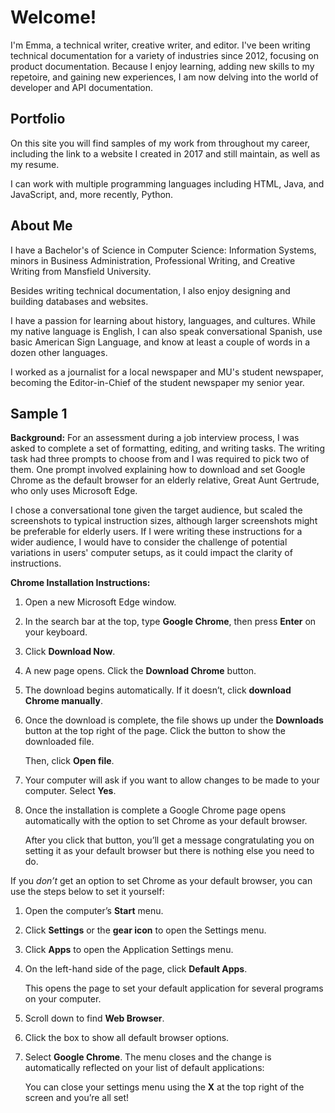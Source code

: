 # Welcome!

I'm Emma, a technical writer, creative writer, and editor. I've been writing technical documentation for a variety of industries since 2012, focusing on product documentation. Because I enjoy learning, adding new skills to my repetoire, and gaining new experiences, I am now delving into the world of developer and API documentation.

## Portfolio

On this site you will find samples of my work from throughout my career, including the link to a website I created in 2017 and still maintain, as well as my resume.

I can work with multiple programming languages including HTML, Java, and JavaScript, and, more recently, Python.

## About Me

I have a Bachelor's of Science in Computer Science: Information Systems, minors in Business Administration, Professional Writing, and Creative Writing from Mansfield University.

Besides writing technical documentation, I also enjoy designing and building databases and websites.

I have a passion for learning about history, languages, and cultures. While my native language is English, I can also speak conversational Spanish, use basic American Sign Language, and know at least a couple of words in a dozen other languages.

I worked as a journalist for a local newspaper and MU's student newspaper, becoming the Editor-in-Chief of the student newspaper my senior year.

## Sample 1
**Background:** For an assessment during a job interview process, I was asked to complete a set of formatting, editing, and writing tasks. The writing task had three prompts to choose from and I was required to pick two of them. One prompt involved explaining how to download and set Google Chrome as the default browser for an elderly relative, Great Aunt Gertrude, who only uses Microsoft Edge.

I chose a conversational tone given the target audience, but scaled the screenshots to typical instruction sizes, although larger screenshots might be preferable for elderly users. If I were writing these instructions for a wider audience, I would have to consider the challenge of potential variations in users' computer setups, as it could impact the clarity of instructions.

**Chrome Installation Instructions:**

1.	Open a new Microsoft Edge window.

1.	In the search bar at the top, type **Google Chrome**, then press **Enter** on your keyboard.
 
1.	Click **Download Now**.
 
1.	A new page opens. Click the **Download Chrome** button.
  
1.	The download begins automatically. If it doesn’t, click **download Chrome manually**. 
 
1.	Once the download is complete, the file shows up under the **Downloads** button at the top right of the page. Click the button to show the downloaded file.
 
    Then, click **Open file**.

1.	Your computer will ask if you want to allow changes to be made to your computer. Select **Yes**. 
 
1.	Once the installation is complete a Google Chrome page opens automatically with the option to set Chrome as your default browser.
   
    After you click that button, you’ll get a message congratulating you on setting it as your default browser but there is nothing else you need to do. 

If you *don’t* get an option to set Chrome as your default browser, you can use the steps below to set it yourself:

1.	Open the computer’s **Start** menu.

1.	Click **Settings** or the **gear icon** to open the Settings menu.
  
1.	Click **Apps** to open the Application Settings menu.
  
1.	On the left-hand side of the page, click **Default Apps**.
 
    This opens the page to set your default application for several programs on your computer.

1. Scroll down to find **Web Browser**.
 
1.	Click the box to show all default browser options.
  
1.	Select **Google Chrome**. The menu closes and the change is automatically reflected on your list of default applications:
  
    You can close your settings menu using the **X** at the top right of the screen and you’re all set!


